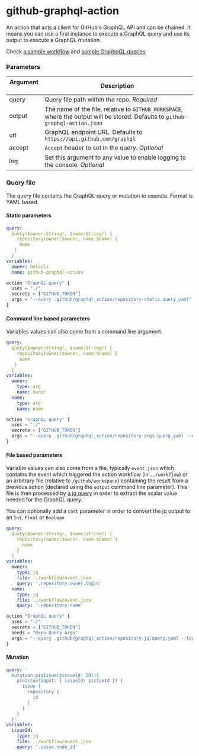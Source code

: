 # github-graphql-action

An action that acts a client for GitHub's GraphQL API and can be chained. It means you can use a first instance to execute a GraphQL query and use its output to execute a GraphQL mutation.

Check [a sample workflow](https://github.com/helaili/github-graphql-action/blob/master/.github/main.workflow) and [sample GraphqQL queries](https://github.com/helaili/github-graphql-action/tree/master/.github/graphql_action)

### Parameters
| Argument   | Description |
|--------|-------------|
| query  | Query file path within the repo. _Required_  |
| output   | The name of the file, relative to `GITHUB_WORKSPACE`, where the output will be stored. Defaults to `github-graphql-action.json` |
| url    | GraphQL endpoint URL. Defaults to `https://api.github.com/graphql`  |
| accept | `Accept` header to set in the query. _Optional_   |
| log    | Set this argument to any value to enable logging to the console. _Optional_  |


### Query file
The query file contains the GraphQL query or mutation to execute. Format is YAML based.

#### Static parameters

```yaml
query:
  query($owner:String!, $name:String!) {
    repository(owner:$owner, name:$name) {
  	 name
   }
  }
variables:
  owner: helaili
  name: github-graphql-action
```


```js
action "GraphQL query" {
  uses = "./"
  secrets = ["GITHUB_TOKEN"]
  args = "--query .github/graphql_action/repository-static.query.yaml"
}
```

#### Command line based parameters

Variables values can also come from a command line argument.

```yaml
query:
  query($owner:String!, $name:String!) {
    repository(owner:$owner, name:$name) {
  	 name
   }
  }
variables:
  owner:
    type: arg
    name: owner
  name:
    type: arg
    name: name
```

```js
action "GraphQL query" {
  uses = "./"
  secrets = ["GITHUB_TOKEN"]
  args = "--query .github/graphql_action/repository-args.query.yaml --owner helaili --name hello-vue"
}
```

#### File based parameters

Variable values can also come from a file, typically `event.json` which contains the event which triggered the action workflow (in `../workflow`) or an arbitrary file (relative to `/github/workspace`) containing the result from a previous action (declared using the `output` command line parameter). This file is then processed by [a jq query](https://stedolan.github.io/jq/) in order to extract the scalar value needed for the GraphQL query.

You can optionally add a `cast` parameter in order to convert the jq output to an `Int`, `Float` or `Boolean`

```yaml
query:
  query($owner:String!, $name:String!) {
    repository(owner:$owner, name:$name) {
      name
    }
  }
variables:
  owner:
    type: jq
    file: ../workflow/event.json
    query: '.repository.owner.login'
  name:
    type: jq
    file: ../workflow/event.json
    query: '.repository.name'
```

```js
action "GraphQL query" {
  uses = "./"
  secrets = ["GITHUB_TOKEN"]
  needs = "Repo Query Args"
  args = "--query .github/graphql_action/repository-jq.query.yaml --log true"
}
```

#### Mutation

```yaml
query: '
  mutation pinIssue($issueId: ID!){
    pinIssue(input: { issueId: $issueId }) {
      issue {
        repository {
          id
        }
      }
    }
  }'
variables:
  issueId:
    type: jq
    file: ../workflow/event.json
    query: '.issue.node_id'
```
